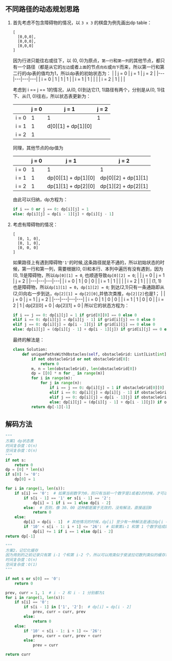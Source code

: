 ## 不同路径的动态规划思路

1. 首先考虑不包含障碍物的情况，以 `3 x 3` 的棋盘为例先画出dp table：
    ```
    [
      [0,0,0],
      [0,0,0],
      [0,0,0]
    ]
    ```
    因为行进只能往右或往下，以 (0, 0)为原点，`第一行`和`第一列`的其他节点，都只有一个路径（都是从它的`左边`或者`上面`的节点`向右`或`向下`而来，所以第一行和第二行的dp表的值均为1，所以dp表的初始状态为：
    | | j = 0  | j = 1  | j = 2 |
    |---|---|---|---|
    | i = 0 | 1 | 1 | 1 |
    | i = 1 | 1 |   |   |
    | i = 2 | 1 |   |   |

    考虑到 i == j == 1的情况，从(0, 0)到达它(1, 1)路径有两个，分别是从(0, 1)往下、从(1, 0)往右，所以状态表更新为：

    | | j = 0  | j = 1  | j = 2 |
    |---|---|---|---|
    | i = 0 | 1 | 1 | 1 |
    | i = 1 | 1 | d[0][1] + dp[1][0] |   |
    | i = 2 | 1 |   |   |

    同理，其他节点的dp值为

    | | j = 0  | j = 1  | j = 2 |
    |---|---|---|---|
    | i = 0 | 1 | 1 | 1 |
    | i = 1 | 1 | dp[0][1] + dp[1][0] | dp[0][2] + dp[1][1] |
    | i = 2 | 1 | dp[1][1] + dp[2][0] | dp[1][2] + dp[2][1] |

    由此可以归纳，dp方程为：
    ```python
    if i == 0 or j == 0: dp[i][j] = 1
    else: dp[i][j] = dp[i - 1][j] + dp[i][j - 1]
    ```
2. 考虑有障碍物的情况：
    ```
    [
      [0, 1, 0],
      [0, 1, 0],
      [0, 0, 0]
    ]
    ```
    如果路径上有遇到障碍物`'1'`的时候,这条路径就是不通的，所以初始状态的时候，第一行和第一列，需要根据(0, 0)和本行、本列中遍历有没有遇到，因为(0, 1)是障碍物，所以`dp[0][1] = 0`, 也顺道导致`dp[0][2] = 0`;
    | | j = 0  | j = 1  | j = 2 |
    |---|---|---|---|
    | i = 0 | 1 | 0 | 0 |
    | i = 1 | 1 |   |   |
    | i = 2 | 1 |   |   |
    (1, 1) 也是障碍物，所以`dp[1][1] = 0`，`dp[1][2] = 0`;
    到达(2,1)只有一条通路即从(2,0)向右一步到达，`dp[2][1] = dp[2][0]`,并依次类推，`dp[2][2]`也是1；
    | | j = 0  | j = 1  | j = 2 |
    |---|---|---|---|
    | i = 0 | 1 | 0 | 0 |
    | i = 1 | 1 | 0 | 0 |
    | i = 2 | 1 | dp[2][0] + 0 | dp[2][1] + 0  |
    所以它的状态方程为：
    ```python
    if i == j == 0: dp[i][j] = 1 if grid[0][0] == 0 else 0
    elif i == 0: dp[i][j] = dp[i][j - 1] if grid[i][j] == 0 else 0
    elif j == 0: dp[i][j] = dp[i - 1][j] if grid[i][j] == 0 else 0
    else: dp[i][j] = (dp[i][j - 1] + dp[i - 1][j]) if grid[i][j] == 0 else 0
    ```
    最终的解法是：
    ```python
    class Solution:
        def uniquePathsWithObstacles(self, obstacleGrid: List[List[int]]) -> int:
            if not obstacleGrid or not obstacleGrid[0]:
                return 0
            m, n = len(obstacleGrid), len(obstacleGrid[0])
            dp = [[0] * n for _ in range(m)]
            for i in range(m):
                for j in range(n):
                    if i == j == 0: dp[i][j] = 1 if obstacleGrid[0][0] == 0 else 0
                    elif i == 0: dp[i][j] = dp[i][j - 1] if obstacleGrid[i][j] == 0 else 0
                    elif j == 0: dp[i][j] = dp[i - 1][j] if obstacleGrid[i][j] == 0 else 0
                    else: dp[i][j] = (dp[i][j - 1] + dp[i - 1][j]) if obstacleGrid[i][j] == 0 else 0
            return dp[-1][-1]
    ```

## 解码方法

```python
"""
方案1 dp状态表
时间复杂度：O(n)
空间复杂度：O(n)
"""
if not s:
    return 0
dp = [0] * len(s)
if s[0] != '0':
    dp[0] = 1

for i in range(1, len(s)):
    if s[i] == '0':  # 如果当前数字为0，则只有当前一个数字是1或者2的时候，才可以和前一个数字一起组成有效的两位数，且只有一种解法
        if s[i - 1] == '1' or s[i - 1] == '2':
            dp[i] = 1 if i == 1 else dp[i - 2]
        else:  # 否则，像 30、00 这种都是属于无效的，没有解法，直接返回0
            return 0
    else:
        dp[i] = dp[i - 1]  # 其他情况的时候，dp[i] 至少有一种解法是通过dp[i - 1] 走途径第i个数字到达
        if '10' < s[i - 1: i + 1] <= '26':  # 如果第i-1 和第 1 个数字组成的两位数是不大于 26的，那么还有另外一种解法是从第i-2个数字途径一个两位数到达
            dp[i] += 1 if i == 1 else dp[i - 2]
return dp[-1]
```

```python
"""
方案2，记忆化缓存
因为用到的之前记录只有第 i-1 个和第 i-2 个，所以可以用类似于斐波拉切数列类似的缓存来处理
时间复杂度：O(n)
空间复杂度：O(1)
"""

if not s or s[0] == '0':
    return 0

prev, curr = 1, 1  # i - 2 和 i - 1 分别都为1
for i in range(1, len(s)):
    if s[i] == '0':
        if s[i - 1] in ['1', '2']:  # dp[i] = dp[i - 2]
            prev, curr = curr, prev
        else:
            return 0
    else:
        if '10' < s[i - 1: i + 1] <= '26':
            prev, curr = curr, prev + curr
        else:
            prev = curr

return curr
```
